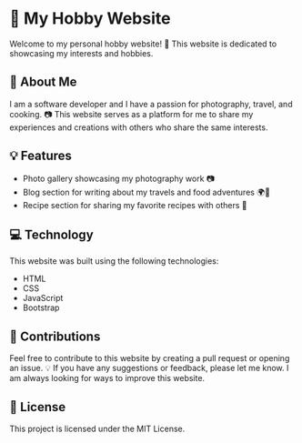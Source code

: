 # 🎨 My Hobby Website

Welcome to my personal hobby website! 🎉 This website is dedicated to showcasing my interests and hobbies.

## 🧔 About Me

I am a software developer and I have a passion for photography, travel, and cooking. 📷 This website serves as a platform for me to share my experiences and creations with others who share the same interests.

## 💡 Features

- Photo gallery showcasing my photography work 📷
- Blog section for writing about my travels and food adventures 🌍🍴
- Recipe section for sharing my favorite recipes with others 🍲

## 💻 Technology

This website was built using the following technologies:

- HTML
- CSS
- JavaScript
- Bootstrap

## 🤝 Contributions

Feel free to contribute to this website by creating a pull request or opening an issue. 💡 If you have any suggestions or feedback, please let me know. I am always looking for ways to improve this website.

## 📜 License

This project is licensed under the MIT License.
